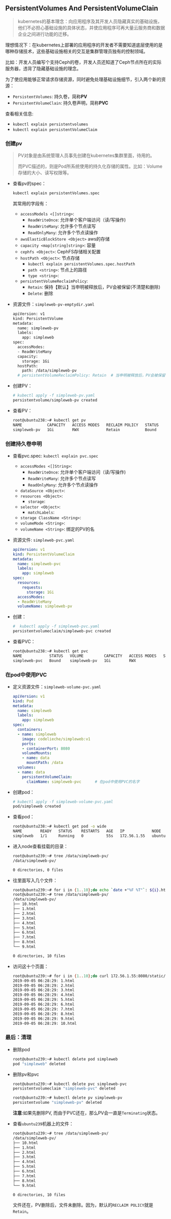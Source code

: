 ## PersistentVolumes And PersistentVolumeClain

>kubernetes的基本理念：向应用程序及其开发人员隐藏真实的基础设施，他们不必担心基础设施的具体状态，并使应用程序可再大量云服务商和数据企业之间进行功能的迁移。

理想情况下：在kubernetes上部署的应用程序的开发者不需要知道底层使用的是哪种存储技术，这些基础设施相关的交互是集群管理员独有的控制领域。

比如：开发人员编写个支持Ceph的卷，开发人员还知道了Ceph节点所在的实际服务器，违背了隐藏基础设施的理念。

为了使应用能够正常请求存储资源，同时避免处理基础设施细节，引入两个新的资源：

- `PersistentVolumes`: 持久卷，简称**PV**
- `PersistentVolumeClain`: 持久卷声明，简称**PVC**

查看相关信息:

- `kubectl explain persistentvolumes`
- `kubectl explain persistentVolumeClaim`



### 创建pv

> PV对象是由系统管理人员事先创建在kubernetes集群里面，待用的。
>
> 而PVC描述的，则是Pod所系统使用的持久化存储的属性。比如：Volume存储的大小、读写权限等。

- 查看pv的spec：

  ```bash
  kubectl explain persistentVolumes.spec
  ```

  其常用的字段有：

  - `accessModels <[]string>`: 
    - `ReadWriteOnce`: 允许单个客户端访问（读/写操作)
    - `ReadWriteMany`: 允许多个节点读写
    - `ReadOnlyMany`: 允许多个节点读操作
  - `awsElasticBlockStore <Object>` aws的存储
  - `capacity <map[string]string>`: 容量
  - `cephfs <Object>`: CephFS存储相关配置
  - `hostPath <Object>`: 节点存储
    - `kubectl explain persistentVolumes.spec.hostPath`
    - `path <string>`: 节点上的路径
    - `type <string>`:
  - `persistentVolumeReclaimPolicy`:
    - `Retain`: 保持【默认】当申明被释放后，PV会被保留(不清楚和删除)
    - `Delete`: 删除

- 资源文件：`simpleweb-pv-emptydir.yaml`

  ```bash
  apiVersion: v1
  kind: PersistentVolume
  metadata:
    name: simpleweb-pv
    labels:
      app: simpleweb
  spec:
    accessModes:
    - ReadWriteMany
    capacity:
      storage: 1Gi
    hostPath:
      path: /data/simpleweb-pv
    # persistentVolumeReclaimPolicy: Retain  # 当申明被释放后，PV会被保留(不清楚和删除)
  ```

- 创建PV：

  ```bash
  # kubectl apply -f simpleweb-pv.yaml
  persistentvolume/simpleweb-pv created
  ```

- 查看PV：

  ```bash
  root@ubuntu238:~# kubectl get pv
  NAME           CAPACITY   ACCESS MODES   RECLAIM POLICY   STATUS   CLAIM                   STORAGECLASS   REASON   AGE
  simpleweb-pv   1Gi        RWX            Retain           Bound    default/simpleweb-pvc                           51s
  ```

### 创建持久卷申明

- 查看pvc.spec: `kubectl explain pvc.spec`

  - `accessModes <[]String>`:  
    - `ReadWriteOnce`: 允许单个客户端访问（读/写操作)
    - `ReadWriteMany`: 允许多个节点读写
    - `ReadOnlyMany`: 允许多个节点读操作
  - `dataSource <Object>`:
  - `resources <Object>`: 
    - `storage`:  
  - `selector <Object>`:
    - `matchLabels`:
  - `storage ClassName <String>`:
  - `volumeMode <String>`:
  - `volumeName <String>`: 绑定的PV的名

- 资源文件: `simpleweb-pvc.yaml`

  ```yaml
  apiVersion: v1
  kind: PersistentVolumeClaim
  metadata:
    name: simpleweb-pvc
    labels:
      app: simpleweb
  spec:
    resources:
      requests:
        storage: 1Gi
    accessModes:
    - ReadWriteMany
    volumeName: simpleweb-pv
  ```

- 创建：

  ```bash
  #  kubectl apply -f simpleweb-pvc.yaml
  persistentvolumeclaim/simpleweb-pvc created
  ```

- 查看PVC：

  ```bash
  root@ubuntu238:~# kubectl get pvc
  NAME            STATUS   VOLUME         CAPACITY   ACCESS MODES   STORAGECLASS   AGE
  simpleweb-pvc   Bound    simpleweb-pv   1Gi        RWX                           2m43s
  ```



### 在pod中使用PVC

- 定义资源文件：`simpleweb-volume-pvc.yaml`

  ```yaml
  apiVersion: v1
  kind: Pod
  metadata:
    name: simpleweb
    labels:
      app: simpleweb
  spec:
    containers:
    - name: simpleweb
      image: codelieche/simpleweb:v1
      ports:
      - containerPort: 8080
      volumeMounts:
      - name: data
        mountPath: /data
    volumes:
    - name: data
      persistentVolumeClaim:
        claimName: simpleweb-pvc      # 在pod中使用PVC的名字
  ```

- 创建pod：

  ```bash
  # kubectl apply -f simpleweb-volume-pvc.yaml
  pod/simpleweb created
  ```

- 查看pod：

  ```bash
  root@ubuntu238:~# kubectl get pod -o wide
  NAME        READY   STATUS    RESTARTS   AGE   IP            NODE        NOMINATED NODE   READINESS GATES
  simpleweb   1/1     Running   0          55s   172.56.1.55   ubuntu239   <none>           <none>
  ```

- 进入node查看挂载的目录：

  ```bash
  root@ubuntu239:~# tree /data/simpleweb-pv/
  /data/simpleweb-pv/
  
  0 directories, 0 files
  ```

- 往里面写入几个文件：

  ```bash
  root@ubuntu239:~# for i in {1..10};do echo `date +"%F %T"`: ${i}.html > /data/simpleweb-pv/${i}.html;done
  root@ubuntu239:~# tree /data/simpleweb-pv/
  /data/simpleweb-pv/
  ├── 10.html
  ├── 1.html
  ├── 2.html
  ├── 3.html
  ├── 4.html
  ├── 5.html
  ├── 6.html
  ├── 7.html
  ├── 8.html
  └── 9.html
  
  0 directories, 10 files
  ```

- 访问这十个页面：

  ```bash
  root@ubuntu239:~# for i in {1..10};do curl 172.56.1.55:8080/static/${i}.html;done
  2019-09-05 06:28:29: 1.html
  2019-09-05 06:28:29: 2.html
  2019-09-05 06:28:29: 3.html
  2019-09-05 06:28:29: 4.html
  2019-09-05 06:28:29: 5.html
  2019-09-05 06:28:29: 6.html
  2019-09-05 06:28:29: 7.html
  2019-09-05 06:28:29: 8.html
  2019-09-05 06:28:29: 9.html
  2019-09-05 06:28:29: 10.html
  ```



### 最后：清理

- 删除pod

  ```bash
  root@ubuntu239:~# kubectl delete pod simpleweb
  pod "simpleweb" deleted
  ```

- 删除pv和pvc

  ```bash
  root@ubuntu239:~# kubectl delete pvc simpleweb-pvc
  persistentvolumeclaim "simpleweb-pvc" deleted
  
  root@ubuntu239:~# kubectl delete pv simpleweb-pv
  persistentvolume "simpleweb-pv" deleted
  ```

  **注意**:如果先删除PV, 而由于PVC还在，那么PV会一直是`Terminating`状态。

- 查看`ubuntu239`机器上的文件：

  ```bash
  root@ubuntu239:~# tree /data/simpleweb-pv/
  /data/simpleweb-pv/
  ├── 10.html
  ├── 1.html
  ├── 2.html
  ├── 3.html
  ├── 4.html
  ├── 5.html
  ├── 6.html
  ├── 7.html
  ├── 8.html
  └── 9.html
  
  0 directories, 10 files
  ```

  文件还在，PV删除后，文件未删除。因为，默认的`RECLAIM POLICY`就是`Retain`。

  